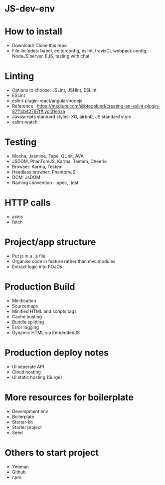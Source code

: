 # JS-dev-env
# How to install 
+ Download/ Clone this repo
+ File includes: babel, editorconfig, eslint, travisCI, webpack config, NodeJS server, EJS, testing with chai

# Linting
+ Options to choose: JSLint, JSHint, ESLint
+ ESLint
+ eslint-plugin-react/angular/nodejs
+ Reference : https://medium.com/@btegelund/creating-an-eslint-plugin-87f1cb42767f#.ydl31enza
+ Javascripts standard styles: XO, airbnb, JS standard style
+ eslint-watch

# Testing
+ Mocha, Jasmine, Tape, QUnit, AVA
+ JSDOM, PhanTomJS, Karma, Testem, Cheerio
+ Browser: Karma, Testem
+ Headless browser: PhantomJS
+ DOM: JsDOM
+ Naming convention : .spec, .test


# HTTP calls
+ axios
+ fetch


# Project/app structure
+ Put js in a .js file
+ Organise code in feature rather than mvc modules
+ Extract logic into POJOs

# Production Build
+ Minification
+ Sourcemaps
+ Minified HTML and scripts tags
+ Cache busting
+ Bundle splitting
+ Error logging
+ Dynamic HTML via EmbeddedJS
# Production deploy notes
+ UI seperate API
+ Cloud hosting
+ UI static hosting (Surge)

# More resources for boilerplate
+ Development env
+ Boilerplate
+ Starter-kit
+ Starter project
+ Seed

# Others to start project
+ Yeoman
+ Github
+ npm

